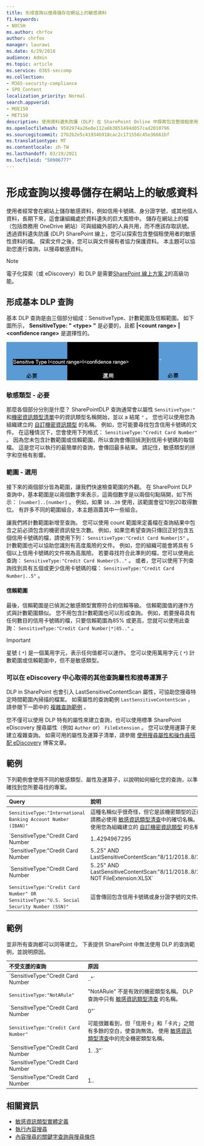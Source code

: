 ```yaml
---
title: 形成查詢以搜尋儲存在網站上的敏感資料
f1.keywords:
- NOCSH
ms.author: chrfox
author: chrfox
manager: laurawi
ms.date: 6/29/2018
audience: Admin
ms.topic: article
ms.service: O365-seccomp
ms.collection:
- M365-security-compliance
- SPO_Content
localization_priority: Normal
search.appverid:
- MOE150
- MET150
description: 使用資料遺失防護 (DLP) 在 SharePoint Online 中探索包含整個租使用者的敏感性資料的檔。
ms.openlocfilehash: 9582974a26e0e112a6b3851494d057cad2010796
ms.sourcegitcommit: 27b2b2e5c41934b918cac2c171556c45e36661bf
ms.translationtype: MT
ms.contentlocale: zh-TW
ms.lasthandoff: 03/19/2021
ms.locfileid: "50906777"
---
```

# <a name="form-a-query-to-find-sensitive-data-stored-on-sites"></a>形成查詢以搜尋儲存在網站上的敏感資料

使用者經常會在網站上儲存敏感資料，例如信用卡號碼、身分證字號，或其他個人資料，長期下來，這會讓組織處於資料遺失的巨大風險中。 儲存在網站上的檔（包括商務用 OneDrive 網站）可與組織外部的人員共用，而不應該存取訊號。 透過資料遺失防護 (DLP) SharePoint 線上，您可以探索包含整個租使用者的敏感性資料的檔。 探索文件之後，您可以與文件擁有者協力保護資料。 本主題可以協助您進行查詢，以搜尋敏感資料。
  
> [!NOTE]
> 電子化探索（或 eDiscovery）和 DLP 是需要[SharePoint 線上方案 2](https://go.microsoft.com/fwlink/?LinkId=510080)的高級功能。 
  
## <a name="forming-a-basic-dlp-query"></a>形成基本 DLP 查詢

基本 DLP 查詢是由三個部分組成：SensitiveType、計數範圍及信賴範圍。 如下圖所示， **SensitiveType: " \<type\> "** 是必要的，且都 **|\<count range\>** **|\<confidence range\>** 是選擇性的。 
  
![查詢範例分為必要和選用](../media/DLP-query-example-text.png)
  
### <a name="sensitive-type---required"></a>敏感類型 - 必要

那麼各個部分分別是什麼？ SharePointDLP 查詢通常會以屬性 `SensitiveType:"` 和[機密資訊類型清單](/Exchange/what-the-sensitive-information-types-in-exchange-look-for-exchange-2013-help)中的資訊類型名稱開始，並以 a 結尾 `"` 。 您也可以使用您為組織建立的 [自訂機密資訊類型](create-a-custom-sensitive-information-type.md) 的名稱。 例如，您可能要尋找包含信用卡號碼的文件。 在這種情況下，您會使用下列格式：  `SensitiveType:"Credit Card Number"` 。 因為您未包含計數範圍或信賴範圍，所以查詢會傳回偵測到信用卡號碼的每個檔。 這是您可以執行的最簡單的查詢，會傳回最多結果。 請記住，敏感類型的拼字和空格有影響。 
  
### <a name="ranges---optional"></a>範圍 - 選用

接下來的兩個部分皆為範圍，讓我們快速檢查範圍的外觀。 在 SharePoint DLP 查詢中，基本範圍是以兩個數字來表示，這兩個數字是以兩個句點隔開，如下所示： `[number]..[number]` 。 例如，如果  `10..20` 使用，該範圍會從10到20取得數位。 有許多不同的範圍組合，本主題涵蓋其中一些組合。 
  
讓我們將計數範圍新增至查詢。 您可以使用 count 範圍來定義檔在查詢結果中包含之前必須包含的機密資訊發生次數。 例如，如果您希望查詢只傳回正好包含五個信用卡號碼的檔，請使用下列：  `SensitiveType:"Credit Card Number|5"` 。 計數範圍也可以協助您識別有高度風險的文件。 例如，您的組織可能會將具有 5 個以上信用卡號碼的文件視為高風險。 若要尋找符合此準則的檔，您可以使用此查詢：  `SensitiveType:"Credit Card Number|5.."` 。 或者，您可以使用下列查詢找到具有五個或更少信用卡號碼的檔：  `SensitiveType:"Credit Card Number|..5"` 。 
  
#### <a name="confidence-range"></a>信賴範圍

最後，信賴範圍是已偵測之敏感類型實際符合的信賴等級。 信賴範圍值的運作方式與計數範圍類似。 您不用包含計數範圍也可以形成查詢。 例如，若要搜尋具有任何數目的信用卡號碼的檔，只要信賴範圍為85% 或更高，您就可以使用此查詢：  `SensitiveType:"Credit Card Number|*|85.."` 。 
  
> [!IMPORTANT]
> 星號 ( `*`) 是一個萬用字元，表示任何值都可以運作。 您可以使用萬用字元 ( `*`) 計數範圍或信賴範圍中，但不是敏感類型。 
  
### <a name="additional-query-properties-and-search-operators-available-in-the-ediscovery-center"></a>可以在 eDiscovery 中心取得的其他查詢屬性和搜尋運算子

DLP in SharePoint 也會引入 LastSensitiveContentScan 屬性，可協助您搜尋特定時間範圍內掃描的檔案。 如需屬性的查詢範例  `LastSensitiveContentScan` ，請參閱下一節中的 [複雜查詢範例](#examples-of-complex-queries) 。 
  
您不僅可以使用 DLP 特有的屬性來建立查詢，也可以使用標準 SharePoint eDiscovery 搜尋屬性（例如 `Author` or） `FileExtension` 。 您可以使用運算子來建立複雜查詢。 如需可用的屬性及運算子清單，請參閱 [使用搜尋屬性和操作員搭配 eDiscovery](/archive/blogs/quentin/using-search-properties-and-operators-with-ediscovery) 博客文章。 
  
## <a name="examples-of-complex-queries"></a>範例

下列範例會使用不同的敏感類型、屬性及運算子，以說明如何細化您的查詢，以準確找到您所要尋找的專案。
  
|**Query**|**說明**|
|:-----|:-----|
| `SensitiveType:"International Banking Account Number (IBAN)"` <br/> |這種名稱似乎很奇怪，但它是該機密類型的正確名稱。 請務必使用 [敏感資訊類型清查](/Exchange/what-the-sensitive-information-types-in-exchange-look-for-exchange-2013-help)中的確切名稱。 您也可以使用您為組織建立的 [自訂機密資訊類型](create-a-custom-sensitive-information-type.md) 的名稱。  <br/> |
| `SensitiveType:"Credit Card Number|1..4294967295|1..100"` <br/> |這會傳回具有至少一個符合機密類型 "信用卡號碼" 的檔。 每個範圍的值分別是最小值與最大值。 編寫此查詢的簡單方法是  `SensitiveType:"Credit Card Number"` ，但在哪裡很有趣呢？  <br/> |
| `SensitiveType:"Credit Card Number| 5..25" AND LastSensitiveContentScan:"8/11/2018..8/13/2018"` <br/> |這會傳回檔，其5-25 會從8月11日到2018到8月13日（2018）為止掃描。  <br/> |
| `SensitiveType:"Credit Card Number| 5..25" AND LastSensitiveContentScan:"8/11/2018..8/13/2018" NOT FileExtension:XLSX` <br/> |這會傳回檔，其5-25 會從8月11日到2018到8月13日（2018）為止掃描。 具有 .XLSX 副檔名的檔案不會包含在查詢結果中。  `FileExtension` 是您可以在查詢中包含的眾多屬性之一。 如需詳細資訊，請參閱搭配 [EDiscovery 使用 Search 屬性和運算子](/archive/blogs/quentin/using-search-properties-and-operators-with-ediscovery)。  <br/> |
| `SensitiveType:"Credit Card Number" OR SensitiveType:"U.S. Social Security Number (SSN)"` <br/> |這會傳回包含信用卡號碼或身分證字號的文件。  <br/> |
   
## <a name="examples-of-queries-to-avoid"></a>範例

並非所有查詢都可以同等建立。 下表提供 SharePoint 中無法使用 DLP 的查詢範例，並說明原因。
  
|**不受支援的查詢**|**原因**|
|:-----|:-----|
| `SensitiveType:"Credit Card Number|.."` <br/> |您必須至少新增一個數值。  <br/> |
| `SensitiveType:"NotARule"` <br/> |"NotARule" 不是有效的機密類型名稱。 DLP 查詢中只有 [敏感資訊類型清查](/Exchange/what-the-sensitive-information-types-in-exchange-look-for-exchange-2013-help) 的名稱。  <br/> |
| `SensitiveType:"Credit Card Number|0"` <br/> |0不是有效的範圍中的最小值或最大值。  <br/> |
| `SensitiveType:"Credit Card Number"` <br/> |可能很難看到，但「信用卡」和「卡片」之間有多餘的空白，使查詢無效。 使用 [敏感資訊類型清查](/Exchange/what-the-sensitive-information-types-in-exchange-look-for-exchange-2013-help)中的完全機密類型名稱。  <br/> |
| `SensitiveType:"Credit Card Number|1. .3"` <br/> |兩個週期的部分不應該以空格隔開。  <br/> |
| `SensitiveType:"Credit Card Number| |1..|80.."` <br/> |有太多管道分隔符號 (|). 請改為遵循此格式： `SensitiveType: "Credit Card Number|1..|80.."` <br/> |
| `SensitiveType:"Credit Card Number|1..|80..101"` <br/> |因為信賴值代表百分比，所以不能超過100。 請改為選擇 1 到 100 的數字。  <br/> |
   
## <a name="for-more-information"></a>相關資訊

- [敏感資訊類型實體定義](sensitive-information-type-entity-definitions.md)
- [執行內容搜尋](content-search.md)
- [內容搜尋的關鍵字查詢與搜尋條件](keyword-queries-and-search-conditions.md)
